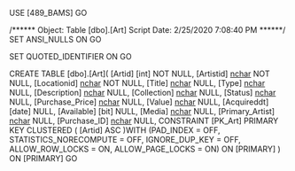 USE [489_BAMS]
GO

/****** Object:  Table [dbo].[Art]    Script Date: 2/25/2020 7:08:40 PM ******/
SET ANSI_NULLS ON
GO

SET QUOTED_IDENTIFIER ON
GO

CREATE TABLE [dbo].[Art](
	[Artid] [int] NOT NULL,
	[Artistid] [nchar](10) NOT NULL,
	[Locationid] [nchar](10) NOT NULL,
	[Title] [nchar](10) NULL,
	[Type] [nchar](10) NULL,
	[Description] [nchar](10) NULL,
	[Collection] [nchar](10) NULL,
	[Status] [nchar](10) NULL,
	[Purchase_Price] [nchar](10) NULL,
	[Value] [nchar](10) NULL,
	[Acquireddt] [date] NULL,
	[Available] [bit] NULL,
	[Media] [nchar](10) NULL,
	[Primary_Artist] [nchar](10) NULL,
	[Purchase_ID] [nchar](10) NULL,
 CONSTRAINT [PK_Art] PRIMARY KEY CLUSTERED 
(
	[Artid] ASC
)WITH (PAD_INDEX = OFF, STATISTICS_NORECOMPUTE = OFF, IGNORE_DUP_KEY = OFF, ALLOW_ROW_LOCKS = ON, ALLOW_PAGE_LOCKS = ON) ON [PRIMARY]
) ON [PRIMARY]
GO


